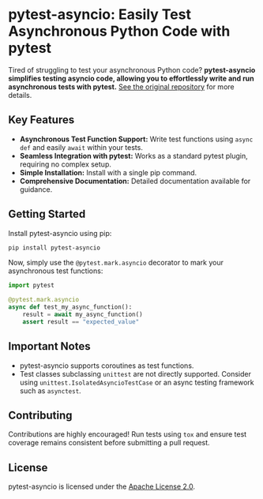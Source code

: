 # pytest-asyncio: Easily Test Asynchronous Python Code with pytest

Tired of struggling to test your asynchronous Python code? **pytest-asyncio simplifies testing asyncio code, allowing you to effortlessly write and run asynchronous tests with pytest.** [See the original repository](https://github.com/pytest-dev/pytest-asyncio) for more details.

## Key Features

*   **Asynchronous Test Function Support:** Write test functions using `async def` and easily `await` within your tests.
*   **Seamless Integration with pytest:**  Works as a standard pytest plugin, requiring no complex setup.
*   **Simple Installation:** Install with a single pip command.
*   **Comprehensive Documentation:** Detailed documentation available for guidance.

## Getting Started

Install pytest-asyncio using pip:

```bash
pip install pytest-asyncio
```

Now, simply use the `@pytest.mark.asyncio` decorator to mark your asynchronous test functions:

```python
import pytest

@pytest.mark.asyncio
async def test_my_async_function():
    result = await my_async_function()
    assert result == "expected_value"
```

## Important Notes

*   pytest-asyncio supports coroutines as test functions.
*   Test classes subclassing `unittest` are not directly supported. Consider using `unittest.IsolatedAsyncioTestCase` or an async testing framework such as `asynctest`.

## Contributing

Contributions are highly encouraged!  Run tests using `tox` and ensure test coverage remains consistent before submitting a pull request.

## License

pytest-asyncio is licensed under the [Apache License 2.0](https://github.com/pytest-dev/pytest-asyncio/blob/main/LICENSE).
